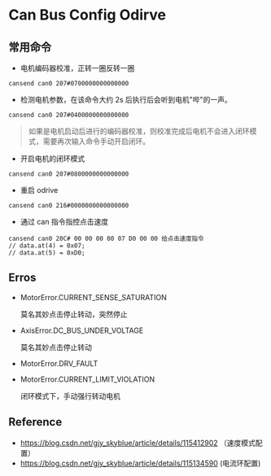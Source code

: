 # Can  Bus Config Odirve

## 常用命令

- 电机编码器校准，正转一圈反转一圈

```shell
cansend can0 207#0700000000000000
```

- 检测电机参数，在该命令大约 2s 后执行后会听到电机"哔"的一声。

```shell
cansend can0 207#0400000000000000
```

> 如果是电机启动后进行的编码器校准，则校准完成后电机不会进入闭环模式，需要再次输入命令手动开启闭环。

- 开启电机的闭环模式

```shell
cansend can0 207#0800000000000000
```

- 重启 odrive

```shell
cansend can0 216#0000000000000000
```

- 通过 can 指令指控点击速度
```shell
cansend can0 20C# 00 00 00 00 07 D0 00 00 给点击速度指令
// data.at(4) = 0x07;
// data.at(5) = 0xD0;
```




## Erros

- MotorError.CURRENT_SENSE_SATURATION

  莫名其妙点击停止转动，突然停止

- AxisError.DC_BUS_UNDER_VOLTAGE

  莫名其妙点击停止转动

- MotorError.DRV_FAULT

- MotorError.CURRENT_LIMIT_VIOLATION

  闭环模式下，手动强行转动电机



## Reference

- https://blog.csdn.net/gjy_skyblue/article/details/115412902 （速度模式配置）
- https://blog.csdn.net/gjy_skyblue/article/details/115134590  (电流环配置)
